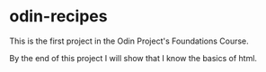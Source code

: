 # odin-recipes

This is the first project in the Odin Project's Foundations Course. 

By the end of this project I will show that I know the basics of html. 
